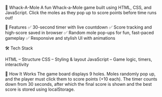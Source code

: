 🐹 Whack-A-Mole
A fun Whack-a-Mole game built using HTML, CSS, and JavaScript. Click the moles as they pop up to score points before time runs out!

🎯 Features
✅ 30-second timer with live countdown
✅ Score tracking and high-score saved in browser
✅ Random mole pop-ups for fun, fast-paced gameplay
✅ Responsive and stylish UI with animations

🛠️ Tech Stack

HTML – Structure
CSS – Styling & layout
JavaScript – Game logic, timers, interactivity

🧩 How It Works
The game board displays 9 holes. Moles randomly pop up, and the player must click them to score points (+10 each). The timer counts down from 30 seconds, after which the final score is shown and the best score is stored using localStorage.
